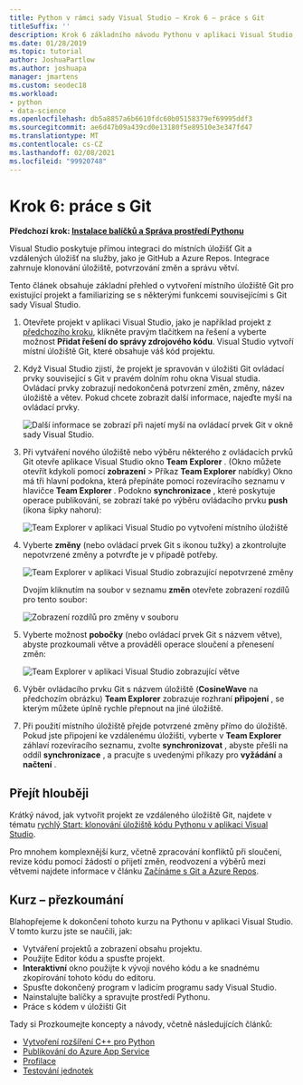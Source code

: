 ```yaml
---
title: Python v rámci sady Visual Studio – Krok 6 – práce s Git
titleSuffix: ''
description: Krok 6 základního návodu Pythonu v aplikaci Visual Studio, pokrývající funkce související s Git sady Visual Studio.
ms.date: 01/28/2019
ms.topic: tutorial
author: JoshuaPartlow
ms.author: joshuapa
manager: jmartens
ms.custom: seodec18
ms.workload:
- python
- data-science
ms.openlocfilehash: db5a8857a6b6610fdc60b05158379ef69995ddf3
ms.sourcegitcommit: ae6d47b09a439cd0e13180f5e89510e3e347fd47
ms.translationtype: MT
ms.contentlocale: cs-CZ
ms.lasthandoff: 02/08/2021
ms.locfileid: "99920748"
---
```

# <a name="step-6-work-with-git"></a>Krok 6: práce s Git

**Předchozí krok: [Instalace balíčků a Správa prostředí Pythonu](tutorial-working-with-python-in-visual-studio-step-05-installing-packages.md)**

Visual Studio poskytuje přímou integraci do místních úložišť Git a vzdálených úložišť na služby, jako je GitHub a Azure Repos. Integrace zahrnuje klonování úložiště, potvrzování změn a správu větví.

Tento článek obsahuje základní přehled o vytvoření místního úložiště Git pro existující projekt a familiarizing se s některými funkcemi souvisejícími s Git sady Visual Studio.

1. Otevřete projekt v aplikaci Visual Studio, jako je například projekt z [předchozího kroku](tutorial-working-with-python-in-visual-studio-step-05-installing-packages.md), klikněte pravým tlačítkem na řešení a vyberte možnost **Přidat řešení do správy zdrojového kódu**. Visual Studio vytvoří místní úložiště Git, které obsahuje váš kód projektu.

1. Když Visual Studio zjistí, že projekt je spravován v úložišti Git ovládací prvky související s Git v pravém dolním rohu okna Visual studia. Ovládací prvky zobrazují nedokončená potvrzení změn, změny, název úložiště a větev. Pokud chcete zobrazit další informace, najeďte myší na ovládací prvky.

    ![Další informace se zobrazí při najetí myší na ovládací prvek Git v okně sady Visual Studio.](media/working-with-git-01.png)

1. Při vytváření nového úložiště nebo výběru některého z ovládacích prvků Git otevře aplikace Visual Studio okno **Team Explorer** . (Okno můžete otevřít kdykoli pomocí **zobrazení**  >  Příkaz **Team Explorer** nabídky) Okno má tři hlavní podokna, která přepínáte pomocí rozevíracího seznamu v hlavičce **Team Explorer** . Podokno **synchronizace** , které poskytuje operace publikování, se zobrazí také po výběru ovládacího prvku **push** (ikona šipky nahoru):

    ![Team Explorer v aplikaci Visual Studio po vytvoření místního úložiště](media/working-with-git-02.png)

1. Vyberte **změny** (nebo ovládací prvek Git s ikonou tužky) a zkontrolujte nepotvrzené změny a potvrďte je v případě potřeby.

    ![Team Explorer v aplikaci Visual Studio zobrazující nepotvrzené změny](media/working-with-git-03.png)

    Dvojím kliknutím na soubor v seznamu **změn** otevřete zobrazení rozdílů pro tento soubor:

    ![Zobrazení rozdílů pro změny v souboru](media/working-with-git-05.png)

1. Vyberte možnost **pobočky** (nebo ovládací prvek Git s názvem větve), abyste prozkoumali větve a prováděli operace sloučení a přenesení změn:

    ![Team Explorer v aplikaci Visual Studio zobrazující větve](media/working-with-git-04.png)

1. Výběr ovládacího prvku Git s názvem úložiště (**CosineWave** na předchozím obrázku) **Team Explorer** zobrazuje rozhraní **připojení** , se kterým můžete úplně rychle přepnout na jiné úložiště.

1. Při použití místního úložiště přejde potvrzené změny přímo do úložiště. Pokud jste připojení ke vzdálenému úložišti, vyberte v **Team Explorer** záhlaví rozevíracího seznamu, zvolte **synchronizovat** , abyste přešli na oddíl **synchronizace** , a pracujte s uvedenými příkazy pro **vyžádání** a **načtení** .

## <a name="go-deeper"></a>Přejít hlouběji

Krátký návod, jak vytvořit projekt ze vzdáleného úložiště Git, najdete v tématu [rychlý Start: klonování úložiště kódu Pythonu v aplikaci Visual Studio](quickstart-03-python-in-visual-studio-project-from-repository.md).

Pro mnohem komplexnější kurz, včetně zpracování konfliktů při sloučení, revize kódu pomocí žádostí o přijetí změn, reodvození a výběrů mezi větvemi najdete informace v článku [Začínáme s Git a Azure Repos](/azure/devops/repos/git/gitquickstart).

## <a name="tutorial-review"></a>Kurz – přezkoumání

Blahopřejeme k dokončení tohoto kurzu na Pythonu v aplikaci Visual Studio. V tomto kurzu jste se naučili, jak:

- Vytváření projektů a zobrazení obsahu projektu.
- Použijte Editor kódu a spusťte projekt.
- **Interaktivní** okno použijte k vývoji nového kódu a ke snadnému zkopírování tohoto kódu do editoru.
- Spusťte dokončený program v ladicím programu sady Visual Studio.
- Nainstalujte balíčky a spravujte prostředí Pythonu.
- Práce s kódem v úložišti Git

Tady si Prozkoumejte koncepty a návody, včetně následujících článků:

- [Vytvoření rozšíření C++ pro Python](working-with-c-cpp-python-in-visual-studio.md)
- [Publikování do Azure App Service](publishing-python-web-applications-to-azure-from-visual-studio.md)
- [Profilace](profiling-python-code-in-visual-studio.md)
- [Testování jednotek](unit-testing-python-in-visual-studio.md)
